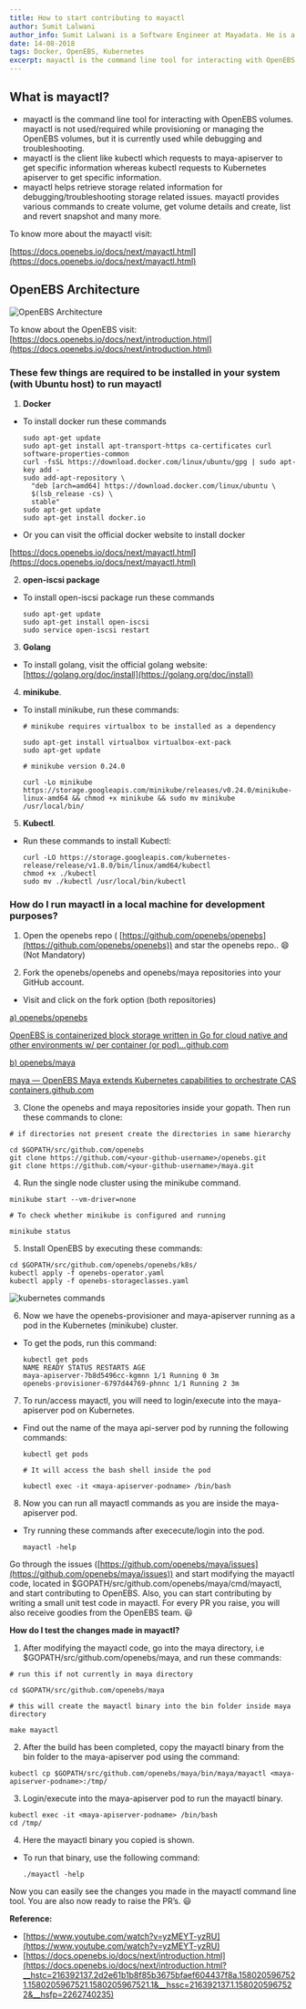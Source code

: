 ```yaml
---
title: How to start contributing to mayactl
author: Sumit Lalwani
author_info: Sumit Lalwani is a Software Engineer at Mayadata. He is a Kubernetes enthusiast and passionate about open source, containers, cloud, and arm. He loves to learn and code.
date: 14-08-2018
tags: Docker, OpenEBS, Kubernetes
excerpt: mayactl is the command line tool for interacting with OpenEBS volumes. mayactl is not used/required while provisioning or managing the OpenEBS volumes, but it is currently used while debugging and troubleshooting.
---
```


## What is mayactl?

- mayactl is the command line tool for interacting with OpenEBS volumes. mayactl is not used/required while provisioning or managing the OpenEBS volumes, but it is currently used while debugging and troubleshooting.
- mayactl is the client like kubectl which requests to maya-apiserver to get specific information whereas kubectl requests to Kubernetes apiserver to get specific information.
- mayactl helps retrieve storage related information for debugging/troubleshooting storage related issues. mayactl provides various commands to create volume, get volume details and create, list and revert snapshot and many more.

To know more about the mayactl visit:

[https://docs.openebs.io/docs/next/mayactl.html](https://docs.openebs.io/docs/next/mayactl.html)

## OpenEBS Architecture

![OpenEBS Architecture](/images/blog/openebs-architecture.png)

To know about the OpenEBS visit: [https://docs.openebs.io/docs/next/introduction.html](https://docs.openebs.io/docs/next/introduction.html)

### These few things are required to be installed in your system (with Ubuntu host) to run mayactl

1. **Docker**

- To install docker run these commands

  ```
  sudo apt-get update
  sudo apt-get install apt-transport-https ca-certificates curl software-properties-common
  curl -fsSL https://download.docker.com/linux/ubuntu/gpg | sudo apt-key add -
  sudo add-apt-repository \
    "deb [arch=amd64] https://download.docker.com/linux/ubuntu \
    $(lsb_release -cs) \
    stable"
  sudo apt-get update
  sudo apt-get install docker.io
  ```

- Or you can visit the official docker website to install docker

[https://docs.openebs.io/docs/next/mayactl.html](https://docs.openebs.io/docs/next/mayactl.html)

2. **open-iscsi package**

- To install open-iscsi package run these commands

  ```
  sudo apt-get update
  sudo apt-get install open-iscsi
  sudo service open-iscsi restart
  ```

3. **Golang**

- To install golang, visit the official golang website: [https://golang.org/doc/install](https://golang.org/doc/install)

4. **minikube**.

- To install minikube, run these commands:

  ```
  # minikube requires virtualbox to be installed as a dependency

  sudo apt-get install virtualbox virtualbox-ext-pack
  sudo apt-get update

  # minikube version 0.24.0

  curl -Lo minikube https://storage.googleapis.com/minikube/releases/v0.24.0/minikube-linux-amd64 && chmod +x minikube && sudo mv minikube /usr/local/bin/
  ```

5. **Kubectl**.

- Run these commands to install Kubectl:

  ```
  curl -LO https://storage.googleapis.com/kubernetes-release/release/v1.8.0/bin/linux/amd64/kubectl
  chmod +x ./kubectl
  sudo mv ./kubectl /usr/local/bin/kubectl
  ```

### How do I run mayactl in a local machine for development purposes?

1. Open the openebs repo ( [https://github.com/openebs/openebs](https://github.com/openebs/openebs)) and star the openebs repo.. 😄 (Not Mandatory)

2. Fork the openebs/openebs and openebs/maya repositories into your GitHub account.

- Visit and click on the fork option (both repositories)

[a) openebs/openebs](https://github.com/openebs/openebs)

[OpenEBS is containerized block storage written in Go for cloud native and other environments w/ per container (or pod)…](https://github.com/openebs/openebs)[github.com](https://github.com/openebs/openebs)

[b) openebs/maya](https://github.com/openebs/maya)

[maya — OpenEBS Maya extends Kubernetes capabilities to orchestrate CAS containers.](https://github.com/openebs/maya)[github.com](https://github.com/openebs/maya)

3. Clone the openebs and maya repositories inside your gopath. Then run these commands to clone:

```
# if directories not present create the directories in same hierarchy

cd $GOPATH/src/github.com/openebs
git clone https://github.com/<your-github-username>/openebs.git
git clone https://github.com/<your-github-username>/maya.git
```

4. Run the single node cluster using the minikube command.

```
minikube start --vm-driver=none

# To check whether minikube is configured and running

minikube status
```

5. Install OpenEBS by executing these commands:

```
cd $GOPATH/src/github.com/openebs/openebs/k8s/
kubectl apply -f openebs-operator.yaml
kubectl apply -f openebs-storageclasses.yaml
```

![kubernetes commands](/images/blog/install-openebs-by-commands.png)

6. Now we have the openebs-provisioner and maya-apiserver running as a pod in the Kubernetes (minikube) cluster.

- To get the pods, run this command:

  ```
  kubectl get pods
  NAME READY STATUS RESTARTS AGE
  maya-apiserver-7b8d5496cc-kgmnn 1/1 Running 0 3m
  openebs-provisioner-6797d44769-phnnc 1/1 Running 2 3m
  ```

7. To run/access mayactl, you will need to login/execute into the maya-apiserver pod on Kubernetes.

- Find out the name of the maya api-server pod by running the following commands:

  ```
  kubectl get pods

  # It will access the bash shell inside the pod

  kubectl exec -it <maya-apiserver-podname> /bin/bash
  ```

8. Now you can run all mayactl commands as you are inside the maya-apiserver pod.

- Try running these commands after exececute/login into the pod.

  ```
  mayactl -help
  ```

Go through the issues ([https://github.com/openebs/maya/issues](https://github.com/openebs/maya/issues)) and start modifying the mayactl code, located in $GOPATH/src/github.com/openebs/maya/cmd/mayactl, and start contributing to OpenEBS. Also, you can start contributing by writing a small unit test code in mayactl. For every PR you raise, you will also receive goodies from the OpenEBS team. 😃

**How do I test the changes made in mayactl?**

1. After modifying the mayactl code, go into the maya directory, i.e $GOPATH/src/github.com/openebs/maya, and run these commands:

```
# run this if not currently in maya directory

cd $GOPATH/src/github.com/openebs/maya

# this will create the mayactl binary into the bin folder inside maya directory

make mayactl
```

2. After the build has been completed, copy the mayactl binary from the bin folder to the maya-apiserver pod using the command:

```
kubectl cp $GOPATH/src/github.com/openebs/maya/bin/maya/mayactl <maya-apiserver-podname>:/tmp/
```

3. Login/execute into the maya-apiserver pod to run the mayactl binary.

```
kubectl exec -it <maya-apiserver-podname> /bin/bash
cd /tmp/
```

4. Here the mayactl binary you copied is shown.

- To run that binary, use the following command:

  ```
  ./mayactl -help
  ```

Now you can easily see the changes you made in the mayactl command line tool. You are also now ready to raise the PR’s. 😃

**Reference:**

- [https://www.youtube.com/watch?v=yzMEYT-yzRU](https://www.youtube.com/watch?v=yzMEYT-yzRU)
- [https://docs.openebs.io/docs/next/introduction.html](https://docs.openebs.io/docs/next/introduction.html?__hstc=216392137.2d2e61b1b8f85b3675bfaef604437f8a.1580205967521.1580205967521.1580205967521.1&__hssc=216392137.1.1580205967522&__hsfp=2262740235)
